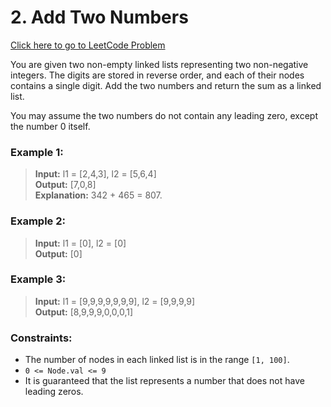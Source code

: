 # 2. Add Two Numbers

[Click here to go to LeetCode Problem](https://leetcode.com/problems/add-two-numbers/)

You are given two non-empty linked lists representing two non-negative integers. The digits are stored in reverse order, and each of their nodes contains a single digit. Add the two numbers and return the sum as a linked list.

You may assume the two numbers do not contain any leading zero, except the number 0 itself.

### Example 1:

> **Input:** l1 = [2,4,3], l2 = [5,6,4] \
> **Output:** [7,0,8] \
> **Explanation:** 342 + 465 = 807.

### Example 2:

> **Input:** l1 = [0], l2 = [0] \
> **Output:** [0] 

### Example 3:

> **Input:** l1 = [9,9,9,9,9,9,9], l2 = [9,9,9,9] \
> **Output:** [8,9,9,9,0,0,0,1]

### Constraints: 

- The number of nodes in each linked list is in the range `[1, 100]`.
- `0 <= Node.val <= 9`
- It is guaranteed that the list represents a number that does not have leading zeros.

